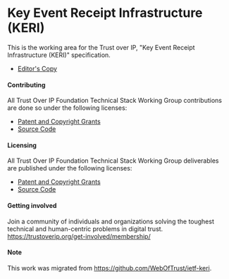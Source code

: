 # Key Event Receipt Infrastructure (KERI)

This is the working area for the Trust over IP, "Key Event Receipt Infrastructure (KERI)" specification.

* [Editor's Copy](https://trustoverip.github.io/tswg-keri-specification/)

#### Contributing

All Trust Over IP Foundation Technical Stack Working Group contributions are done so under the following licenses:

* [Patent and Copyright Grants](CONTRIBUTING.md)
* [Source Code](SOURCE_CODE.md)

#### Licensing

All Trust Over IP Foundation Technical Stack Working Group deliverables are published under the following licenses:

* [Patent and Copyright Grants](LICENSE.md)
* [Source Code](SOURCE_CODE.md)

#### Getting involved

Join a community of individuals and organizations solving the toughest technical and human-centric problems in digital trust. https://trustoverip.org/get-involved/membership/

#### Note

This work was migrated from https://github.com/WebOfTrust/ietf-keri.
